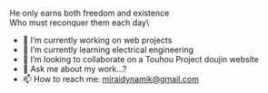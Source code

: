 He only earns both freedom and existence\
Who must reconquer them each day\

- 🔭 I’m currently working on web projects
- 🌱 I’m currently learning electrical engineering
- 👯 I’m looking to collaborate on a Touhou Project doujin website
- 💬 Ask me about my work...?
- 📫 How to reach me: miraidynamik@gmail.com
